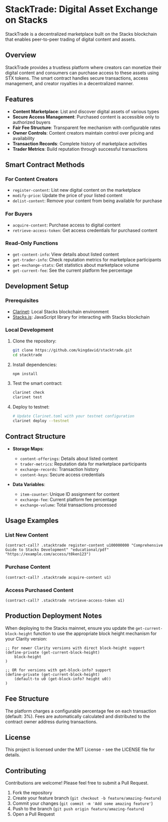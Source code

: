 # StackTrade: Digital Asset Exchange on Stacks

StackTrade is a decentralized marketplace built on the Stacks blockchain that enables peer-to-peer trading of digital content and assets.

## Overview

StackTrade provides a trustless platform where creators can monetize their digital content and consumers can purchase access to these assets using STX tokens. The smart contract handles secure transactions, access management, and creator royalties in a decentralized manner.

## Features

- **Content Marketplace**: List and discover digital assets of various types
- **Secure Access Management**: Purchased content is accessible only to authorized buyers
- **Fair Fee Structure**: Transparent fee mechanism with configurable rates
- **Owner Controls**: Content creators maintain control over pricing and availability
- **Transaction Records**: Complete history of marketplace activities
- **Trader Metrics**: Build reputation through successful transactions

## Smart Contract Methods

### For Content Creators

- `register-content`: List new digital content on the marketplace
- `modify-price`: Update the price of your listed content
- `delist-content`: Remove your content from being available for purchase

### For Buyers

- `acquire-content`: Purchase access to digital content
- `retrieve-access-token`: Get access credentials for purchased content

### Read-Only Functions

- `get-content-info`: View details about listed content
- `get-trader-info`: Check reputation metrics for marketplace participants
- `get-exchange-stats`: Get statistics about marketplace volume
- `get-current-fee`: See the current platform fee percentage

## Development Setup

### Prerequisites

- [Clarinet](https://github.com/hirosystems/clarinet): Local Stacks blockchain environment
- [Stacks.js](https://github.com/blockstack/stacks.js): JavaScript library for interacting with Stacks blockchain

### Local Development

1. Clone the repository:
   ```bash
   git clone https://github.com/kingdavid/stacktrade.git
   cd stacktrade
   ```

2. Install dependencies:
   ```bash
   npm install
   ```

3. Test the smart contract:
   ```bash
   clarinet check
   clarinet test
   ```

4. Deploy to testnet:
   ```bash
   # Update Clarinet.toml with your testnet configuration
   clarinet deploy --testnet
   ```

## Contract Structure

- **Storage Maps**:
  - `content-offerings`: Details about listed content
  - `trader-metrics`: Reputation data for marketplace participants
  - `exchange-records`: Transaction history
  - `content-keys`: Secure access credentials

- **Data Variables**:
  - `item-counter`: Unique ID assignment for content
  - `exchange-fee`: Current platform fee percentage
  - `exchange-volume`: Total transactions processed

## Usage Examples

### List New Content
```clarity
(contract-call? .stacktrade register-content u100000000 "Comprehensive Guide to Stacks Development" "educational/pdf" "https://example.com/access/t0ken123")
```

### Purchase Content
```clarity
(contract-call? .stacktrade acquire-content u1)
```

### Access Purchased Content
```clarity
(contract-call? .stacktrade retrieve-access-token u1)
```

## Production Deployment Notes

When deploying to the Stacks mainnet, ensure you update the `get-current-block-height` function to use the appropriate block height mechanism for your Clarity version:

```clarity
;; For newer Clarity versions with direct block-height support
(define-private (get-current-block-height)
    block-height
)

;; OR for versions with get-block-info? support
(define-private (get-current-block-height)
    (default-to u0 (get-block-info? height u0))
)
```

## Fee Structure

The platform charges a configurable percentage fee on each transaction (default: 3%). Fees are automatically calculated and distributed to the contract owner address during transactions.

## License

This project is licensed under the MIT License - see the LICENSE file for details.

## Contributing

Contributions are welcome! Please feel free to submit a Pull Request.

1. Fork the repository
2. Create your feature branch (`git checkout -b feature/amazing-feature`)
3. Commit your changes (`git commit -m 'Add some amazing feature'`)
4. Push to the branch (`git push origin feature/amazing-feature`)
5. Open a Pull Request